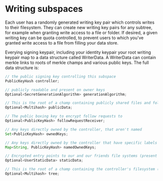 # Writing subspaces

Each user has a randomly generated writing key pair which controls writes to their filesystem. They can create new writing key pairs for any subtree, for example when granting write access to a file or folder. If desired, a given writing key can be quota controlled, to prevent users to which you've granted write access to a file from filling your data store.

Everying signing keypair, including your identity keypair your root writing keypair map to a data structure called WriterData. A WriterData can contain merkle links to roots of merkle champs and various public keys. The full data structure is:

```java
// the public signing key controlling this subspace
PublicKeyHash controller;

// publicly readable and present on owner keys
Optional<SecretGenerationAlgorithm> generationAlgorithm;

// This is the root of a champ containing publicly shared files and folders (a lookup from path to capability)
Optional<Multihash> publicData;

// The public boxing key to encrypt follow requests to
Optional<PublicKeyHash> followRequestReceiver;

// Any keys directly owned by the controller, that aren't named
Set<PublicKeyHash> ownedKeys;

// Any keys directly owned by the controller that have specific labels
Map<String, PublicKeyHash> namedOwnedKeys;

// Encrypted entry points to our and our friends file systems (present on owner keys)
Optional<UserStaticData> staticData;

// This is the root of a champ containing the controller's filesystem (present on writer keys)
Optional<Multihash> tree;
```